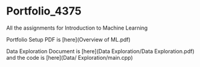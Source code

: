 # Portfolio_4375
All the assignments for Introduction to Machine Learning

Portfolio Setup PDF is [here](Overview of ML.pdf)

Data Exploration Document is [here](Data Exploration/Data Exploration.pdf) and the code is [here](Data/ Exploration/main.cpp)